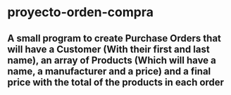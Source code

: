 # proyecto-orden-compra
## A small program to create Purchase Orders that will have a Customer (With their first and last name), an array of Products (Which will have a name, a manufacturer and a price) and a final price with the total of the products in each order
